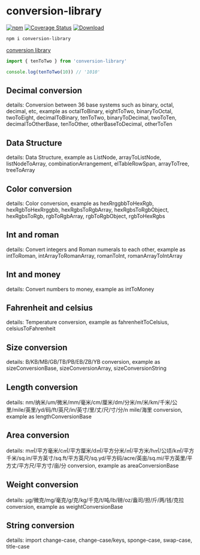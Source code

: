 # conversion-library

[![npm](https://img.shields.io/npm/v/conversion-library)](https://www.npmjs.com/package/conversion-library) [![Coverage Status](https://coveralls.io/repos/github/fxss5201/conversion-library/badge.svg?branch=main)](https://coveralls.io/github/fxss5201/conversion-library?branch=main) [![Download](https://img.shields.io/npm/dm/conversion-library)](https://www.npmjs.com/package/conversion-library)

```sh
npm i conversion-library
```

[conversion library](https://fxss5201.github.io/conversion-library/)

```ts
import { tenToTwo } from 'conversion-library'

console.log(tenToTwo(10)) // '1010'
```

## Decimal conversion

details: Conversion between 36 base systems such as binary, octal, decimal, etc, example as octalToBinary, eightToTwo, binaryToOctal, twoToEight, decimalToBinary, tenToTwo, binaryToDecimal, twoToTen, decimalToOtherBase, tenToOther, otherBaseToDecimal, otherToTen

## Data Structure

details: Data Structure, example as ListNode, arrayToListNode, listNodeToArray, combinationArrangement, elTableRowSpan, arrayToTree, treeToArray

## Color conversion

details: Color conversion, example as hexRrggbbToHexRgb, hexRgbToHexRrggbb, hexRgbsToRgbArray, hexRgbsToRgbObject, hexRgbsToRgb, rgbToRgbArray, rgbToRgbObject, rgbToHexRgbs

## Int and roman

details: Convert integers and Roman numerals to each other, example as intToRoman, intArrayToRomanArray, romanToInt, romanArrayToIntArray

## Int and money

details: Convert numbers to money, example as intToMoney

## Fahrenheit and celsius

details: Temperature conversion, example as fahrenheitToCelsius, celsiusToFahrenheit

## Size conversion

details: B/KB/MB/GB/TB/PB/EB/ZB/YB conversion, example as sizeConversionBase, sizeConversionArray, sizeConversionString

## Length conversion

details: nm/纳米/um/微米/mm/毫米/cm/厘米/dm/分米/m/米/km/千米/公里/mile/英里/yd/码/ft/英尺/in/英寸/里/丈/尺/寸/分/n mile/海里 conversion, example as lengthConversionBase

## Area conversion

details: m㎡/平方毫米/c㎡/平方厘米/d㎡/平方分米/㎡/平方米/h㎡/公顷/k㎡/平方千米/sq.in/平方英寸/sq.ft/平方英尺/sq.yd/平方码/acre/英亩/sq.mi/平方英里/平方丈/平方尺/平方寸/亩/分 conversion, example as areaConversionBase

## Weight conversion

details: μg/微克/mg/毫克/g/克/kg/千克/t/吨/lb/磅/oz/盎司/担/斤/两/钱/克拉 conversion, example as weightConversionBase

## String conversion

details: import change-case, change-case/keys, sponge-case, swap-case, title-case
